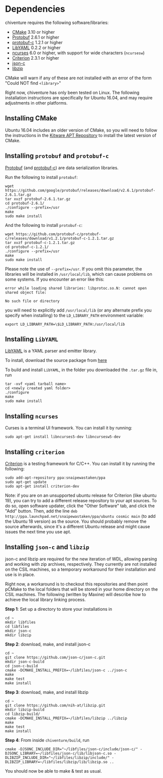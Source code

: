 # Dependencies

chiventure requires the following software/libraries:

- [CMake](https://cmake.org) 3.10 or higher
- [Protobuf](https://github.com/google/protobuf) 2.6.1 or higher
- [protobuf-c](https://github.com/protobuf-c/protobuf-c) 1.2.1 or higher
- [LibYAML](https://pyyaml.org/wiki/LibYAML) 0.2.2 or higher
- [ncurses](https://invisible-island.net/ncurses/announce.html) 6.0 or higher, with support for wide characters (`ncursesw`)
- [Criterion](https://github.com/Snaipe/Criterion) 2.3.1 or higher
- [json-c](https://github.com/json-c/json-c.git) 
- [libzip](https://github.com/nih-at/libzip.git)

CMake will warn if any of these are not installed with an error of the form "Could NOT find `<library>`"

Right now, chiventure has only been tested on Linux. The following installation instructions are specifically for Ubuntu 16.04, and may require adjustments in other platforms.

## Installing CMake

Ubuntu 16.04 includes an older version of CMake, so you will need to follow the instructions in the [Kitware APT Repository](https://apt.kitware.com/) to install the latest version of CMake.

## Installing `protobuf` and `protobuf-c`

[Protobuf](https://github.com/google/protobuf) (and [protobuf-c](https://github.com/protobuf-c/protobuf-c)) are data serialization libraries.

Run the following to install `protobuf`:
```
wget https://github.com/google/protobuf/releases/download/v2.6.1/protobuf-2.6.1.tar.gz
tar xvzf protobuf-2.6.1.tar.gz
cd protobuf-2.6.1/
./configure --prefix=/usr
make
sudo make install
```

And the following to install `protobuf-c`:
```
wget https://github.com/protobuf-c/protobuf-c/releases/download/v1.2.1/protobuf-c-1.2.1.tar.gz
tar xvzf protobuf-c-1.2.1.tar.gz
cd protobuf-c-1.2.1/
./configure --prefix=/usr
make
sudo make install
```

Please note the use of `--prefix=/usr`. If you omit this parameter, the libraries will be installed in `/usr/local/lib`, which can cause problems on some systems. If you encounter an error like this:
```
error while loading shared libraries: libprotoc.so.N: cannot open shared object file:
                                                                       No such file or directory
```

you will need to explicitly add `/usr/local/lib` (or any alternate prefix you specify when installing) to the `LD_LIBRARY_PATH` environment variable:
```
export LD_LIBRARY_PATH=\$LD_LIBRARY_PATH:/usr/local/lib
```

## Installing `LibYAML` 

[LibYAML](https://pyyaml.org/wiki/LibYAML) is a YAML parser and emitter library.

To install, download the source package from [here](http://pyyaml.org/download/libyaml/yaml-0.2.2.tar.gz)

To build and install `LibYAML`, in the folder you downloaded the `.tar.gz` file in, run
```
tar -xvf <yaml tarball name>
cd <newly created yaml folder>
./configure
make
sudo make install
```

## Installing `ncurses`

Curses is a terminal UI framework. You can install it by running:
```
sudo apt-get install libncurses5-dev libncursesw5-dev
```

## Installing `criterion`

[Criterion](https://github.com/Snaipe/Criterion) is a testing framework for C/C++. You can install it by running the following:
```
sudo add-apt-repository ppa:snaipewastaken/ppa
sudo apt-get update
sudo apt-get install criterion-dev
```

Note: if you are on an unsupported ubuntu release for Criterion (like ubuntu 19), you can try to add a different release repository to your apt sources. To do so, open software updater, click the "Other Software" tab, and click the "Add" button. Then, add the line `deb http://ppa.launchpad.net/snaipewastaken/ppa/ubuntu cosmic main` (to add the Ubuntu 18 version) as the source. You should probably remove the source afterwards, since it's a different Ubuntu release and might cause issues the next time you use apt.

## Installing `json-c` and `libzip`

json-c and libzip are required for the new iteration of WDL, allowing parsing and working with zip archives, respectively. They currently are not installed on the CSIL machines, so a temporary workaround for their installation and use is in place.

Right now, a workaround is to checkout this repositories and then point pCMake to the local folders that will be stored in your home directory on the CSIL machines. The following (written by Maxine) will describe how to achieve the local library linking process.

**Step 1**: Set up a directory to store your installations in
```
cd ~
mkdir libfiles
cd libfiles
mkdir json-c
mkdir libzip
```

**Step 2**: download, make, and install json-c
```
cd ~
git clone https://github.com/json-c/json-c.git
mkdir json-c-build
cd json-c-build
cmake -DCMAKE_INSTALL_PREFIX=~/libfiles/json-c ../json-c
make
make test
make install
```

**Step 3**: download, make, and install libzip
```
cd ~
git clone https://github.com/nih-at/libzip.git
mkdir libzip-build
cd libzip-build/
cmake -DCMAKE_INSTALL_PREFIX=~/libfiles/libzip ../libzip
make
make test
make install
```

**Step 4**: From inside `chiventure/build`, run
```
cmake -DJSONC_INCLUDE_DIR="~/libfiles/json-c/include/json-c/" -DJSONC_LIBRARY=~/libfiles/json-c/lib/libjson-c.so -DLIBZIP_INCLUDE_DIR="~/libfiles/libzip/include/" -DLIBZIP_LIBRARY=~/libfiles/libzip/lib/libzip.so ..
```

You should now be able to make & test as usual.
